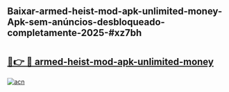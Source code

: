 ## Baixar-armed-heist-mod-apk-unlimited-money-Apk-sem-anúncios-desbloqueado-completamente-2025-#xz7bh

# <h2><a href="https://ainizakaria.my?title=armed-heist-mod-apk-unlimited-money&ref=20M">🔗👉 🔴 armed-heist-mod-apk-unlimited-money</a></h2>

[![acn](https://github.com/user-attachments/assets/0f9c940e-d8b0-45ae-aac7-cd30a18b3e1c)](https://ainizakaria.my?title=armed-heist-mod-apk-unlimited-money&ref=20M)

